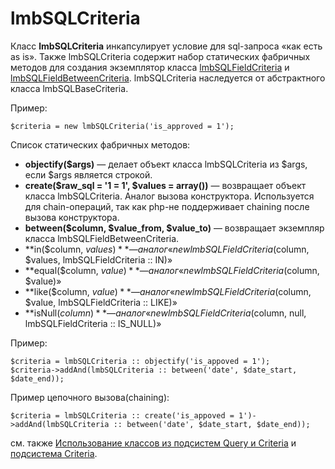 # lmbSQLCriteria
Класс **lmbSQLCriteria** инкапсулирует условие для sql-запроса «как есть as is». Также lmbSQLCriteria содержит набор статических фабричных методов для создания экземплятор класса [lmbSQLFieldCriteria](./lmbsql_field_criteria.md) и [lmbSQLFieldBetweenCriteria](./lmbsql_field_between_criteria.md). lmbSQLCriteria наследуется от абстрактного класса lmbSQLBaseCriteria.

Пример:

    $criteria = new lmbSQLCriteria('is_approved = 1');

Список статических фабричных методов:

* **objectify($args)** — делает объект класса lmbSQLCriteria из $args, если $args является строкой.
* **create($raw_sql = '1 = 1', $values = array())** — возвращает объект класса lmbSQLCriteria. Аналог вызова конструктора. Используется для chain-операций, так как php-не поддерживает chaining после вызова конструктора.
* **between($column, $value_from, $value_to)** — возвращает экземпляр класса lmbSQLFieldBetweenCriteria.
* **in($column, $values)** — аналог «new lmbSQLFieldCriteria($column, $values, lmbSQLFieldCriteria :: IN)»
* **equal($column, $value)** — аналог «new lmbSQLFieldCriteria($column, $value)»
* **like($column, $value)** — аналог «new lmbSQLFieldCriteria($column, $value, lmbSQLFieldCriteria :: LIKE)»
* **isNull($column)** — аналог «new lmbSQLFieldCriteria($column, null, lmbSQLFieldCriteria :: IS_NULL)»

Пример:

    $criteria = lmbSQLCriteria :: objectify('is_appoved = 1');
    $criteria->addAnd(lmbSQLCriteria :: between('date', $date_start, $date_end));

Пример цепочного вызова(chaining):

    $criteria = lmbSQLCriteria :: create('is_appoved = 1')->addAnd(lmbSQLCriteria :: between('date', $date_start, $date_end));

см. также [Использование классов из подсистем Query и Criteria](./intro_to_query_and_criteria.md) и [подсистема Criteria](./criteria.md).
